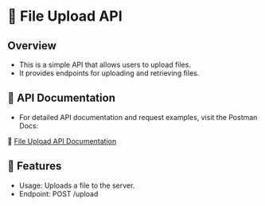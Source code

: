# 📝 File Upload API

## Overview
- This is a simple API that allows users to upload files.
- It provides endpoints for uploading and retrieving files.


## 📌 API Documentation
- For detailed API documentation and request examples, visit the Postman Docs:

🔗 [File Upload API Documentation](https://documenter.getpostman.com/view/41829239/2sAYdio9t6)

## 🚀 Features
- Usage: Uploads a file to the server.
- Endpoint: POST /upload


